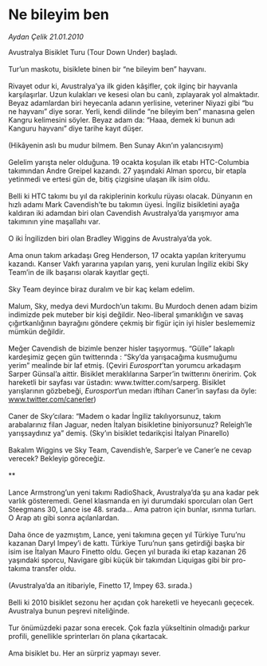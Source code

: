 # Ne bileyim ben

*Aydan Çelik 21.01.2010*

<div class="taraf_structure_2col_1zq">
<div class="margen_n">



 <p>Avustralya Bisiklet Turu (Tour Down Under) başladı. <br/><br/>Tur’un maskotu, bisiklete binen bir “ne bileyim ben” hayvanı. <br/><br/>Rivayet odur ki, Avustralya’ya ilk giden kâşifler, çok ilginç bir hayvanla karşılaşırlar. Uzun kulakları ve kesesi olan bu canlı, zıplayarak yol almaktadır. Beyaz adamlardan biri heyecanla adanın yerlisine, veteriner Niyazi gibi “bu ne hayvanı” diye sorar. Yerli, kendi dilinde “ne bileyim ben” manasına gelen Kangru kelimesini söyler. Beyaz adam da: “Haaa, demek ki bunun adı Kanguru hayvanı” diye tarihe kayıt düşer. <br/><br/>(Hikâyenin aslı bu mudur bilmem. Ben Sunay Akın’ın yalancısıyım) <br/><br/>Gelelim yarışta neler olduğuna. 19 ocakta koşulan ilk etabı HTC-Columbia takımından Andre Greipel kazandı. 27 yaşındaki Alman sporcu, bir etapla yetinmedi ve ertesi gün de, bitiş çizgisine ulaşan ilk isim oldu. <br/><br/>Belli ki HTC takımı bu yıl da rakiplerinin korkulu rüyası olacak. Dünyanın en hızlı adamı Mark Cavendish’te bu takımın üyesi. İngiliz bisikletini ayağa kaldıran iki adamdan biri olan Cavendish Avustralya’da yarışmıyor ama takımının yine maşallahı var. <br/><br/>O iki İngilizden biri olan Bradley Wiggins de Avustralya’da yok. <br/><br/>Ama onun takım arkadaşı Greg Henderson, 17 ocakta yapılan kriteryumu kazandı. Kanser Vakfı yararına yapılan yarış, yeni kurulan İngiliz ekibi Sky Team’in de ilk başarısı olarak kayıtlar geçti. <br/><br/>Sky Team deyince biraz duralım ve bir kaç kelam edelim. <br/><br/>Malum, Sky, medya devi Murdoch’un takımı. Bu Murdoch denen adam bizim indimizde pek muteber bir kişi değildir. Neo-liberal şımarıklığın ve savaş çığırtkanlığının bayrağını göndere çekmiş bir figür için iyi hisler beslememiz mümkün değildir. <br/><br/>Meğer Cavendish de bizimle benzer hisler taşıyormuş. “Gülle” lakaplı kardeşimiz geçen gün twitterında : “Sky’da yarışacağıma kusmuğumu yerim” mealinde bir laf etmiş. (Çeviri <i>Eurosport</i>’tan yorumcu arkadaşım Sarper Günsal’a aittir. Bisiklet meraklılarına Sarper’in twitterını öneririm. Çok hareketli bir sayfası var üstadın: www.twitter.com/sarperg. Bisiklet yarışlarının gözbebeği, <i>Eurosport</i>’un medarı iftiharı Caner’in sayfası da öyle: <a href="http://www.twitter.com/canerler">www.twitter.com/canerler</a>) <br/><br/>Caner de Sky’cılara: “Madem o kadar İngiliz takılıyorsunuz, takım arabalarınız filan Jaguar, neden İtalyan bisikletine biniyorsunuz? Releigh’le yarışsaydınız ya” demiş. (Sky’ın bisiklet tedarikçisi İtalyan Pinarello) <br/><br/>Bakalım Wiggins ve Sky Team, Cavendish’e, Sarper’e ve Caner’e ne cevap verecek? Bekleyip göreceğiz. <br/><br/>** <br/><br/>Lance Armstrong’un yeni takımı RadioShack, Avustralya’da şu ana kadar pek varlık gösteremedi. Genel klasmanda en iyi durumdaki sporcuları olan Gert Steegmans 30, Lance ise 48. sırada... Ama patron için bunlar, ısınma turları. O Arap atı gibi sonra açılanlardan. <br/><br/>Daha önce de yazmıştım, Lance, yeni takımına geçen yıl Türkiye Turu’nu kazanan Daryl Impey’i de kattı. Türkiye Turu’nun şans getirdiği başka bir isim ise İtalyan Mauro Finetto oldu. Geçen yıl burada iki etap kazanan 26 yaşındaki sporcu, Navigare gibi küçük bir takımdan Liquigas gibi bir pro-takıma transfer oldu. <br/><br/>(Avustralya’da an itibariyle, Finetto 17, Impey 63. sırada.) <br/><br/>Belli ki 2010 bisiklet sezonu her açıdan çok hareketli ve heyecanlı geçecek. Avustralya bunun peşrevi niteliğinde. <br/><br/>Tur önümüzdeki pazar sona erecek. Çok fazla yükseltinin olmadığı parkur profili, genellikle sprinterları ön plana çıkartacak. <br/><br/>Ama bisiklet bu. Her an sürpriz yapmayı sever.</p>
<br/>
<br/>
<br/>



<br/>


<div id="taraf_not">
</div>

</div>


</div>
